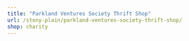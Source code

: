 ```yaml
---
title: "Parkland Ventures Society Thrift Shop"
url: /stony-plain/parkland-ventures-society-thrift-shop/
shop: charity
---
```

